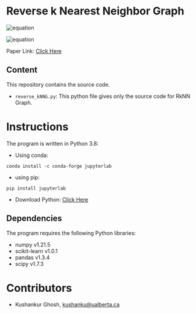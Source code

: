 # Reverse k Nearest Neighbor Graph

![equation](https://latex.codecogs.com/svg.image?kNN_{k}&space;\left(q\right)&space;=&space;o&space;\in&space;D&space;|&space;d&space;\left(q,o\right)&space;&space;<&space;d&space;\left(q,\hat{o}\right)&space;\forall&space;&space;\hat{o}&space;&space;\in&space;D&space;&space;)

![equation](https://latex.codecogs.com/svg.image?RkNN_{k}\left&space;(&space;q&space;\right&space;)&space;=&space;p\in&space;D&space;|&space;q&space;\in&space;kNN_{k}\left(p\right))


Paper Link: [Click Here](https://link.springer.com/article/10.1007/s10586-020-03136-9)

## Content

This repository contains the source code.

  * `reverse_kNNG.py`: This python file gives only the source code for RkNN Graph.
  
# Instructions
The program is written in Python 3.8:
* Using conda:
```
conda install -c conda-forge jupyterlab
```
* using pip:
```
pip install jupyterlab
```
* Download Python: [Click Here](https://www.python.org/downloads/)

## Dependencies
The program requires the following Python libraries:
* numpy v1.21.5
* scikit-learn v1.0.1
* pandas v1.3.4
* scipy v1.7.3

# Contributors

* Kushankur Ghosh, [kushanku@ualberta.ca](mailto:kushanku@ualberta.ca)

